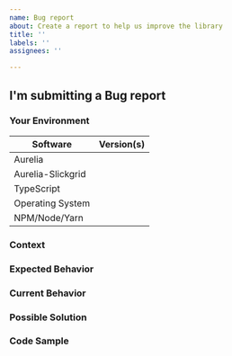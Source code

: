 ```yaml
---
name: Bug report
about: Create a report to help us improve the library
title: ''
labels: ''
assignees: ''

---
```


<!---
Thanks for filing an issue! However, before you submit, please read the following:
1. Search open/closed issues before submitting since someone might have asked the same thing before!
2. Is it really an issue or is it a question? If it's a question, have you considered asking on Stack Overflow?
-->

## I'm submitting a Bug report

### Your Environment
<!--- Include as many relevant details as possible about the environment you experienced the bug in -->
| Software          | Version(s) |
| ----------------- | ---------- |
| Aurelia           |
| Aurelia-Slickgrid |
| TypeScript        |
| Operating System  |
| NPM/Node/Yarn     |

### Context
<!--- How has this issue affected you? What are you trying to accomplish? -->
<!--- Providing context helps us come up with a solution that is most useful in the real world -->

### Expected Behavior
<!--- Tell us what should happen -->

### Current Behavior
<!--- Tell us what happens instead of the expected behavior -->
<!--- If you are seeing an error, please include the full error message and stack trace -->

### Possible Solution
<!--- Not obligatory, but suggest a fix/reason for the bug -->

### Code Sample
<!-- Please provide Stackblitz, Gist or Code Sample to reproduce the issue -->
